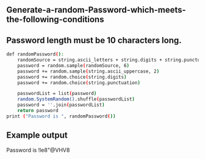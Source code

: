## Generate-a-random-Password-which-meets-the-following-conditions
## Password length must be 10 characters long.
```sh
def randomPassword():
    randomSource = string.ascii_letters + string.digits + string.punctuation
    password = random.sample(randomSource, 6)
    password += random.sample(string.ascii_uppercase, 2)
    password += random.choice(string.digits)
    password += random.choice(string.punctuation)

    passwordList = list(password)
    random.SystemRandom().shuffle(passwordList)
    password = ''.join(passwordList)
    return password
print ("Password is ", randomPassword())
```
## Example output
Password is  !le8"@VHV8
